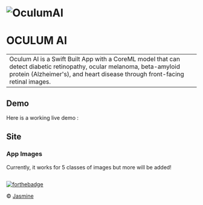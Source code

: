 # ![OculumAI](https://jasmineCS.github.io/OculumAI/OculumAI/pic.jpg)
# OCULUM AI
<table>
<tr>
<td>
  Oculum AI is a Swift Built App with a CoreML model that can detect diabetic retinopathy, ocular melanoma, beta-amyloid protein (Alzheimer's), and heart disease through front-facing retinal images.   
</td>
</tr>
</table>


## Demo
Here is a working live demo :  


## Site

### App Images
Currently, it works for 5 classes of images but more will be added!

![]() 

[![forthebadge](https://forthebadge.com/images/badges/made-with-swift.svg)](https://forthebadge.com)

© [Jasmine ](https://github.com/jasmineCS)

